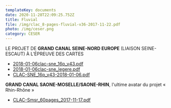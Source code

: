 ```yaml
---
templateKey: documents
date: 2020-11-28T22:09:25.752Z
title: Fluvial
file: /img/clac_8-pages-fluvial-v36-2017-11-22.pdf
photo: /img/ceser.png
category: CESER
---
```



LE PROJET DE **GRAND CANAL SEINE-NORD EUROPE** (LIAISON SEINE-ESCAUT) À L’ÉPREUVE DES CARTES

* [2018-01-06clac-sne_16p_v43.pdf](/img/2018-01-06clac-sne_16p_v43.pdf)
* [2018-01-06clac-sne_legere.pdf](/img/2018-01-06clac-sne_legere.pdf)
* [CLAC-SNE_16p_v43-2018-01-06.pdf](/img/CLAC-SNE_16p_v43-2018-01-06.pdf)

**GRAND CANAL SAONE-MOSELLE/SAONE-RHIN**, l'ultime avatar du projet « Rhin-Rhône »

* [CLAC-Smsr_60pages_2017-11-17.pdf](/img/CLAC-Smsr_60pages_2017-11-17.pdf)